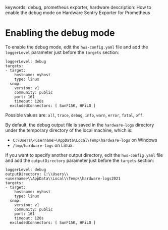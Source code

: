 keywords: debug, prometheus exporter, hardware
description: How to enable the debug mode on Hardware Sentry Exporter for Prometheus

# Enabling the debug mode

To enable the debug mode, edit the `hws-config.yaml` file and add the `loggerLevel` parameter just before the `targets` section:

```
loggerLevel: debug
targets:
- target:
    hostname: myhost
    type: linux
  snmp:
    version: v1
    community: public
    port: 161
    timeout: 120s
  excludedConnectors: [ SunF15K, HPiLO ]
```

Possible values are: `all`, `trace`, `debug`, `info`, `warn`, `error`, `fatal`, `off`.

By default, the debug output file is saved in the `hardware-logs` directory under the temporary directory of the local machine, which is:

* `C:\Users\<username>\AppData\Local\Temp\hardware-logs` on Windows
* `/tmp/hardware-logs` on Linux.

If you want to specify another output directory, edit the `hws-config.yaml` file and add the `outputDirectory` parameter just before the `targets` section:

```
loggerLevel: debug
outputDirectory: C:\\Users\\<username>\\AppData\\Local\\Temp\\hardware-logs2021
targets:
- target:
    hostname: myhost
    type: linux
  snmp:
    version: v1
    community: public
    port: 161
    timeout: 120s
  excludedConnectors: [ SunF15K, HPiLO ]
```
